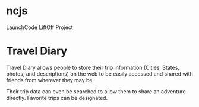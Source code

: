 # ncjs
LaunchCode LiftOff Project

# Travel Diary

Travel Diary allows people to store their trip information (Cities, States, photos, and descriptions) on the web to be easily accessed and shared with friends from wherever they may be.

Their trip data can even be searched to allow them to share an adventure directly. Favorite trips can be designated.

